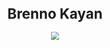 <h1 align = "center">Brenno Kayan</h1>
<div align = "center">
<img src="https://cdn.jsdelivr.net/gh/devicons/devicon/icons/css3/css3-original-wordmark.svg" />
</div>
          

<!--
**brennokayan/brennokayan** is a ✨ _special_ ✨ repository because its `README.md` (this file) appears on your GitHub profile.

Here are some ideas to get you started:

- 🔭 I’m currently working on ...
- 🌱 I’m currently learning ...
- 👯 I’m looking to collaborate on ...
- 🤔 I’m looking for help with ...
- 💬 Ask me about ...
- 📫 How to reach me: ...
- 😄 Pronouns: ...
- ⚡ Fun fact: ...
-->
